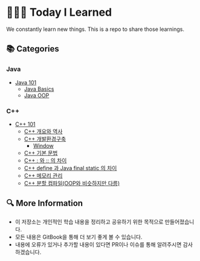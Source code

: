 # 👩🏻‍💻 Today I Learned

We constantly learn new things. This is a repo to share those learnings.

## 📚 Categories

### Java
- [Java 101](./Java/101/README.md)
  - [Java Basics](./Java/101/Java_basics.md)
  - [Java OOP](./Java/101/OOP.md)

### C++
- [C++ 101](./C++/101/README.md)
  - [C++ 개요와 역사](./C++/101/C++개요와_역사.md)
  - [C++ 개발환경구축](./C++/101/C++개발_환경_구축.md)
    - [Window](./C++/101/Window.md)
  - [C++ 기본 문법](./C++/101/C++기본문법.md)
  - [C++ : 와 :: 의 차이](./C++/101/C++_콜론과_콜론x2의_차이.md)
  - [C++ define 과 Java final static 의 차이](./C++/101/C++define_과_final_static의_차이.md)
  - [C++ 메모리 관리](./C++/101/C++메모리관리.md)
  - [C++ 분할 컴파일(OOP와 비슷하지만 다름)](./C++/101/C++분할컴파일(OOP와_비슷하지만_다름).md)

## 🔍 More Information
- 이 저장소는 개인적인 학습 내용을 정리하고 공유하기 위한 목적으로 만들어졌습니다.
- 모든 내용은 GitBook을 통해 더 보기 좋게 볼 수 있습니다.
- 내용에 오류가 있거나 추가할 내용이 있다면 PR이나 이슈를 통해 알려주시면 감사하겠습니다.